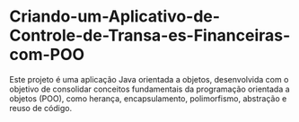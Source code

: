 # Criando-um-Aplicativo-de-Controle-de-Transa-es-Financeiras-com-POO
Este projeto é uma aplicação Java orientada a objetos, desenvolvida com o objetivo de consolidar conceitos fundamentais da programação orientada a objetos (POO), como herança, encapsulamento, polimorfismo, abstração e reuso de código.
